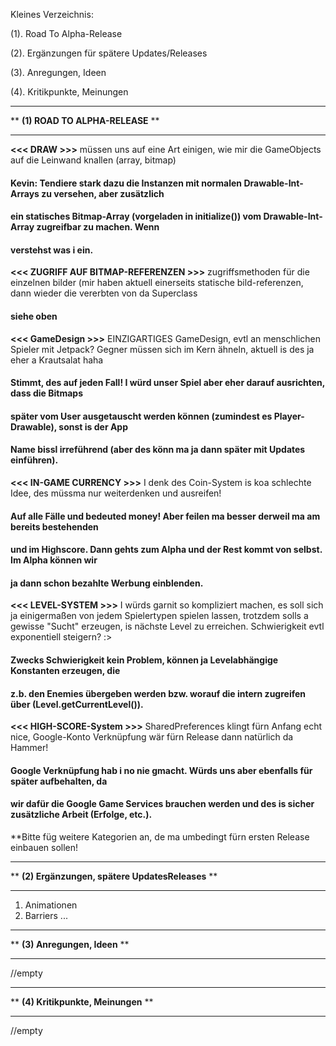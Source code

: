 
Kleines Verzeichnis:

(1). Road To Alpha-Release 

(2). Ergänzungen für spätere Updates/Releases

(3). Anregungen, Ideen

(4). Kritikpunkte, Meinungen




****************************************************************************************************
**				**(1) ROAD TO ALPHA-RELEASE**					  **
****************************************************************************************************

**<<< DRAW >>>**
müssen uns auf eine Art einigen, wie mir die GameObjects auf die Leinwand knallen (array, bitmap)
#### Kevin: Tendiere stark dazu die Instanzen mit normalen Drawable-Int-Arrays zu versehen, aber zusätzlich
#### ein statisches Bitmap-Array (vorgeladen in initialize()) vom Drawable-Int-Array zugreifbar zu machen. Wenn 
#### verstehst was i ein.

**<<< ZUGRIFF AUF BITMAP-REFERENZEN >>>**
zugriffsmethoden für die einzelnen bilder (mir haben aktuell einerseits statische bild-referenzen, 
dann wieder die vererbten von da Superclass
#### siehe oben

**<<< GameDesign >>>**
EINZIGARTIGES GameDesign, evtl an menschlichen Spieler mit Jetpack? Gegner müssen sich im Kern 
ähneln, aktuell is des ja eher a Krautsalat haha
#### Stimmt, des auf jeden Fall! I würd unser Spiel aber eher darauf ausrichten, dass die Bitmaps
#### später vom User ausgetauscht werden können (zumindest es Player-Drawable), sonst is der App
#### Name bissl irreführend (aber des könn ma ja dann später mit Updates einführen).

**<<< IN-GAME CURRENCY >>>**
I denk des Coin-System is koa schlechte Idee, des müssma nur weiterdenken und ausreifen!
#### Auf alle Fälle und bedeuted money! Aber feilen ma besser derweil ma am bereits bestehenden
#### und im Highscore. Dann gehts zum Alpha und der Rest kommt von selbst. Im Alpha können wir 
#### ja dann schon bezahlte Werbung einblenden. 

**<<< LEVEL-SYSTEM >>>**
I würds garnit so kompliziert machen, es soll sich ja einigermaßen von jedem Spielertypen
spielen lassen, trotzdem solls a gewisse "Sucht" erzeugen, is nächste Level zu erreichen.
Schwierigkeit evtl exponentiell steigern? :>
#### Zwecks Schwierigkeit kein Problem, können ja Levelabhängige Konstanten erzeugen, die
#### z.b. den Enemies übergeben werden bzw. worauf die intern zugreifen über (Level.getCurrentLevel()).

**<<< HIGH-SCORE-System >>>**
SharedPreferences klingt fürn Anfang echt nice, Google-Konto Verknüpfung wär fürn Release 
dann natürlich da Hammer!
#### Google Verknüpfung hab i no nie gmacht. Würds uns aber ebenfalls für später aufbehalten, da
#### wir dafür die Google Game Services brauchen werden und des is sicher zusätzliche Arbeit (Erfolge, etc.).

**Bitte füg weitere Kategorien an, de ma umbedingt fürn ersten Release einbauen sollen!


****************************************************************************************************
**				**(2) Ergänzungen, spätere UpdatesReleases**			  **
****************************************************************************************************

1. Animationen
2. Barriers
...

****************************************************************************************************
**				**(3) Anregungen, Ideen**					  **
****************************************************************************************************

//empty

****************************************************************************************************
**				**(4) Kritikpunkte, Meinungen**					  **
****************************************************************************************************

//empty

